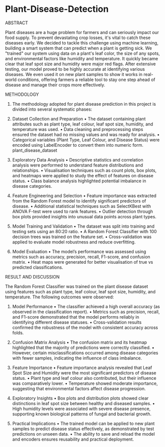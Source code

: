 # Plant-Disease-Detection
ABSTRACT

Plant diseases are a huge problem for farmers and can seriously impact our food
supply. To prevent devastating crop losses, it's vital to catch these diseases early. We
decided to tackle this challenge using machine learning, building a smart system that
can predict when a plant is getting sick.
We "trained" our system using data on a plant's leaf color, the size of any spots, and
environmental factors like humidity and temperature. It quickly became clear that
leaf spot size and humidity were major red flags. After extensive testing, our model
proved to be highly accurate at identifying various diseases. We even used it on new
plant samples to show it works in real-world conditions, offering farmers a reliable
tool to stay one step ahead of disease and manage their crops more effectively.


METHODOLOGY
1. The methodology adopted for plant disease prediction in this project is divided into
several systematic phases:
1. Dataset Collection and Preparation
• The dataset containing plant attributes such as plant type, leaf colour, leaf spot
size, humidity, and temperature was used.
• Data cleaning and preprocessing steps ensured the dataset had no missing
values and was ready for analysis.
• Categorical variables (Plant Type, Leaf Colour, and Disease Status) were
encoded using LabelEncoder to convert them into numeric form.
plant_disease_dataset

2. Exploratory Data Analysis
• Descriptive statistics and correlation analysis were performed to understand
feature distributions and relationships.
• Visualisation techniques such as count plots, box plots, and heatmaps were
applied to study the effect of features on disease status.
• Class balance analysis highlighted potential imbalance in disease categories.

3. Feature Engineering and Selection
• Feature importance was extracted from the Random Forest model to identify
significant predictors of disease.
• Additional statistical techniques such as SelectKBest with ANOVA F-test were
used to rank features.
• Outlier detection through box plots provided insights into unusual data points
across plant types.

4. Model Training and Validation
• The dataset was split into training and testing sets using an 80:20 ratio.
• A Random Forest Classifier with 100 decision trees was trained on the
feature set.
• Cross-validation was applied to evaluate model robustness and reduce
overfitting.

6. Model Evaluation
• The model’s performance was assessed using metrics such as accuracy,
precision, recall, F1-score, and confusion matrix.
• Heat maps were generated for better visualisation of true vs predicted
classifications.


RESULT AND DISCUSSION

The Random Forest Classifier was trained on the plant disease dataset using features
such as plant type, leaf colour, leaf spot size, humidity, and temperature. The
following outcomes were observed:
1. Model Performance
• The classifier achieved a high overall accuracy (as observed in the
classification report).
• Metrics such as precision, recall, and F1-score demonstrated that the model
performs reliably in identifying different disease statuses.
• Cross-validation results confirmed the robustness of the model with consistent
accuracy across folds.

2. Confusion Matrix Analysis
• The confusion matrix and its heatmap highlighted that the majority of
predictions were correctly classified.
• However, certain misclassifications occurred among disease categories with
fewer samples, indicating the influence of class imbalance.

3. Feature Importance
• Feature importance analysis revealed that Leaf Spot Size and Humidity were
the most significant predictors of disease status.
• Plant type and leaf colour also contributed, but their influence was
comparatively lower.
• Temperature showed moderate importance, suggesting that environmental
factors affect disease progression.

4. Exploratory Insights
• Box plots and distribution plots showed clear distinctions in leaf spot size
between healthy and diseased samples.
• High humidity levels were associated with severe disease presence, supporting
known biological patterns of fungal and bacterial growth.

5. Practical Implications
• The trained model can be applied to new plant samples to predict disease status
effectively, as demonstrated by test predictions on unseen data.
• The ability to save and reload the model and encoders ensures reusability and
practical deployment.


